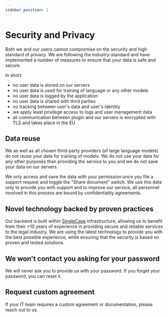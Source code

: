 ```yaml
---
sidebar_position: 2
---
```


# Security and Privacy

Both we and our users cannot compromise on the security and high standard of
privacy. We are following the industry-standard and have implemented a number
of measures to ensure that your data is safe and secure.

In short:
- no user data is stored on our servers
- no user data is used for training of language or any other models
- no user data is logged by the application
- no user data is shared with third parties
- no tracking between user's data and user's identity
- we apply least privilege access to logs and user management data
- all communication between plugin and our servers is encrypted with TLS and takes place
  in the EU

## Data reuse

We as well as all chosen third-party providers (of large language models) do
not reuse your data for training of models. We do not use your data for any
other purposes than providing the service to you and we do not save your data
on our servers.

We only access and save the data with your permission once you file a support
request and toggle the "Share document" switch. We use this data only to
provide you with support and to improve our service, all personnel involved in
this process are bound by confidentiality agreements.

## Novel technology backed by proven practices

Our backend is built within [SingleCase](https://www.singlecase.com/)
infrastructure, allowing us to benefit from their >10 years of experience in
providing secure and reliable services to the legal industry. We are using the
latest technology to provide you with the best possible experience, while
ensuring that the security is based on proven and tested solutions.

## We won't contact you asking for your password

We will never ask you to provide us with your password.
If you forget your password, you can reset it.

## Request custom agreement

If your IT team requires a custom agreement or documentation, please reach out
to us.
